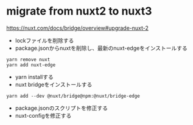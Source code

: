 # migrate from nuxt2 to nuxt3

https://nuxt.com/docs/bridge/overview#upgrade-nuxt-2

* lockファイルを削除する
* package.jsonからnuxtを削除し、最新のnuxt-edgeをインストールする

```
yarn remove nuxt
yarn add nuxt-edge
```

* yarn installする
* nuxt bridgeをインストールする

```
yarn add --dev @nuxt/bridge@npm:@nuxt/bridge-edge
```

* package.jsonのスクリプトを修正する
* nuxt-configを修正する

